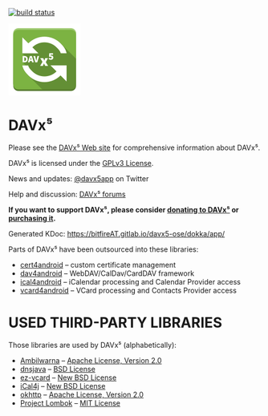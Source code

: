 
[![build status](https://gitlab.com/bitfireAT/davx5-ose/badges/master-ose/build.svg)](https://gitlab.com/bitfireAT/davx5-ose/commits/master-ose)


![DAVx⁵ logo](app/src/main/res/mipmap-xxhdpi/ic_launcher.png)

DAVx⁵
========

Please see the [DAVx⁵ Web site](https://www.davx5.com) for
comprehensive information about DAVx⁵.

DAVx⁵ is licensed under the [GPLv3 License](LICENSE).

News and updates: [@davx5app](https://twitter.com/davx5dapp) on Twitter

Help and discussion: [DAVx⁵ forums](https://www.davx5.com/forums/)

**If you want to support DAVx⁵, please consider [donating to DAVx⁵](https://www.davx5.com/donate/)
or [purchasing it](https://www.davx5.com/download/).**

Generated KDoc: https://bitfireAT.gitlab.io/davx5-ose/dokka/app/

Parts of DAVx⁵ have been outsourced into these libraries:

* [cert4android](https://gitlab.com/bitfireAT/cert4android) – custom certificate management
* [dav4android](https://gitlab.com/bitfireAT/dav4android) – WebDAV/CalDav/CardDAV framework
* [ical4android](https://gitlab.com/bitfireAT/ical4android) – iCalendar processing and Calendar Provider access
* [vcard4android](https://gitlab.com/bitfireAT/vcard4android) – VCard processing and Contacts Provider access


USED THIRD-PARTY LIBRARIES
==========================

Those libraries are used by DAVx⁵ (alphabetically):

* [Ambilwarna](https://github.com/yukuku/ambilwarna) – [Apache License, Version 2.0](https://github.com/yukuku/ambilwarna/blob/master/LICENSE)
* [dnsjava](http://www.xbill.org/dnsjava/) – [BSD License](http://www.xbill.org/dnsjava/dnsjava-current/LICENSE)
* [ez-vcard](https://github.com/mangstadt/ez-vcard) – [New BSD License](http://opensource.org/licenses/BSD-3-Clause)
* [iCal4j](https://github.com/ical4j/ical4j) – [New BSD License](http://sourceforge.net/p/ical4j/ical4j/ci/default/tree/LICENSE)
* [okhttp](https://square.github.io/okhttp) – [Apache License, Version 2.0](https://square.github.io/okhttp/#license)
* [Project Lombok](http://projectlombok.org/) – [MIT License](http://opensource.org/licenses/mit-license.php)
